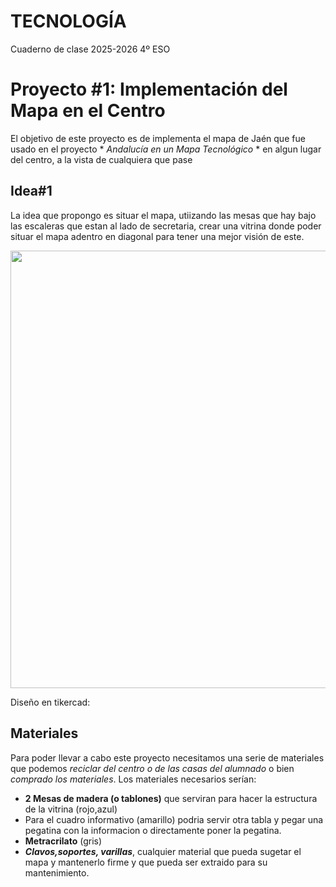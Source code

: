 # TECNOLOGÍA
Cuaderno de clase 2025-2026 4º ESO

# Proyecto #1: Implementación del Mapa en el Centro
El objetivo de este proyecto es de implementa el mapa de Jaén que fue usado en el proyecto * _Andalucía en un Mapa Tecnológico_ * en algun lugar del centro, a la vista de cualquiera que pase

## Idea#1
La idea que propongo es situar el mapa, utiizando las mesas que hay bajo las escaleras que estan al lado de secretaria, crear una vitrina donde poder situar el mapa adentro en diagonal para tener una mejor visión de este.
<p align="center">
  
<img src="imagenes/Diseño_Mapa.jpg" width="600" height="700" />

</p>

Diseño en tikercad:

 
## Materiales
Para poder llevar a cabo este proyecto necesitamos una serie de materiales que podemos _reciclar del centro o de las casas del alumnado_ o bien _comprado los materiales_.
Los materiales necesarios serían:
+ **2 Mesas de madera (o tablones)** que serviran para hacer la estructura de la vitrina (rojo,azul)
+ Para el cuadro informativo (amarillo) podria servir otra tabla y pegar una pegatina con la informacion o directamente poner la pegatina.
+ **Metracrilato** (gris)
+ ***Clavos,soportes, varillas***, cualquier material que pueda sugetar el mapa y mantenerlo firme y que pueda ser extraido para su mantenimiento.
